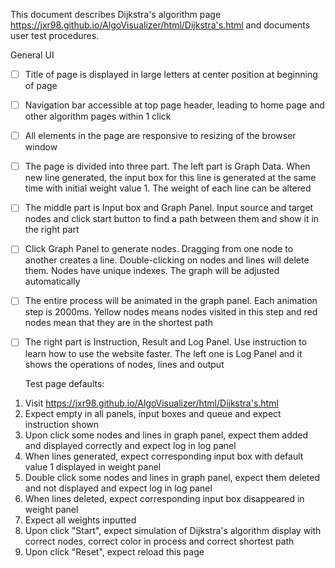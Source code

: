 This document describes Dijkstra's algorithm page https://jxr98.github.io/AlgoVisualizer/html/Dijkstra's.html and documents user test procedures.

General UI
- [ ] Title of page is displayed in large letters at center position at beginning of page
- [ ] Navigation bar accessible at top page header, leading to home page and other algorithm pages within 1 click
- [ ] All elements in the page are responsive to resizing of the browser window
- [ ] The page is divided into three part. The left part is Graph Data. When new line generated, the input box for this line is generated at the same time with initial weight value 1. The weight of each line can be altered
- [ ] The middle part is Input box and Graph Panel. Input source and target nodes and click start button to find a path between them and show it in the right part
- [ ] Click Graph Panel to generate nodes. Dragging from one node to another creates a line. Double-clicking on nodes and lines will delete them. Nodes have unique indexes. The graph will be adjusted automatically
- [ ] The entire process will be animated in the graph panel. Each animation step is 2000ms. Yellow nodes means nodes visited in this step and red nodes mean that they are in the shortest path
- [ ] The right part is Instruction, Result and Log Panel. Use instruction to learn how to use the website faster. The left one is Log Panel and it shows the operations of nodes, lines and output

  Test page defaults:
1. Visit https://jxr98.github.io/AlgoVisualizer/html/Dijkstra's.html
2. Expect empty in all panels, input boxes and queue and expect instruction shown
3. Upon click some nodes and lines in graph panel, expect them added and displayed correctly and expect log in log panel
4. When lines generated, expect corresponding input box with default value 1 displayed in weight panel 
5. Double click some nodes and lines in graph panel, expect them deleted and not displayed and expect log in log panel 
6. When lines deleted, expect corresponding input box disappeared in weight panel
7. Expect all weights inputted 
8. Upon click "Start", expect simulation of Dijkstra's algorithm display with correct nodes, correct color in process and correct shortest path 
9. Upon click "Reset", expect reload this page
